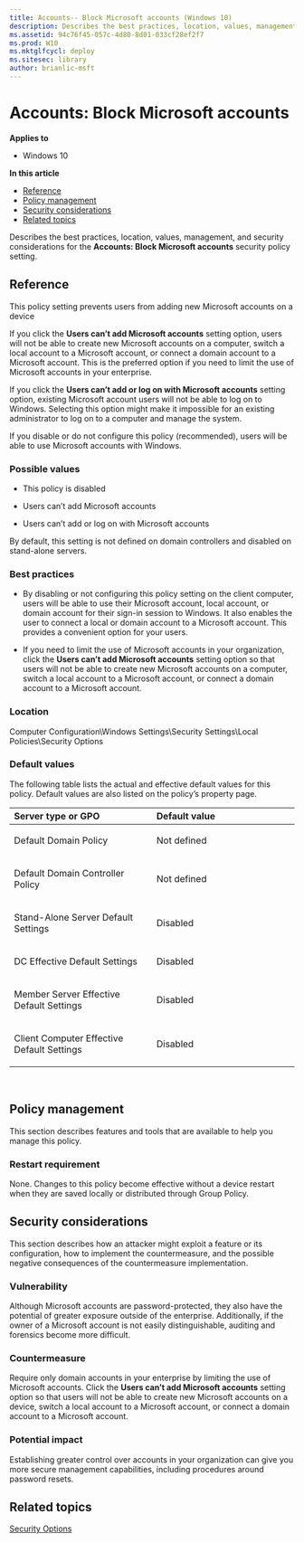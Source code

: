 ```yaml
---
title: Accounts-- Block Microsoft accounts (Windows 10)
description: Describes the best practices, location, values, management, and security considerations for the Accounts-- Block Microsoft accounts security policy setting.
ms.assetid: 94c76f45-057c-4d80-8d01-033cf28ef2f7
ms.prod: W10
ms.mktglfcycl: deploy
ms.sitesec: library
author: brianlic-msft
---
```


# Accounts: Block Microsoft accounts


**Applies to**

-   Windows 10

**In this article**

-   [Reference](#reference)
-   [Policy management](#policy_management)
-   [Security considerations](#security_considerations)
-   [Related topics](#related_topics)

Describes the best practices, location, values, management, and security considerations for the **Accounts: Block Microsoft accounts** security policy setting.

## Reference


This policy setting prevents users from adding new Microsoft accounts on a device

If you click the **Users can’t add Microsoft accounts** setting option, users will not be able to create new Microsoft accounts on a computer, switch a local account to a Microsoft account, or connect a domain account to a Microsoft account. This is the preferred option if you need to limit the use of Microsoft accounts in your enterprise.

If you click the **Users can’t add or log on with Microsoft accounts** setting option, existing Microsoft account users will not be able to log on to Windows. Selecting this option might make it impossible for an existing administrator to log on to a computer and manage the system.

If you disable or do not configure this policy (recommended), users will be able to use Microsoft accounts with Windows.

### Possible values

-   This policy is disabled

-   Users can’t add Microsoft accounts

-   Users can’t add or log on with Microsoft accounts

By default, this setting is not defined on domain controllers and disabled on stand-alone servers.

### Best practices

-   By disabling or not configuring this policy setting on the client computer, users will be able to use their Microsoft account, local account, or domain account for their sign-in session to Windows. It also enables the user to connect a local or domain account to a Microsoft account. This provides a convenient option for your users.

-   If you need to limit the use of Microsoft accounts in your organization, click the **Users can’t add Microsoft accounts** setting option so that users will not be able to create new Microsoft accounts on a computer, switch a local account to a Microsoft account, or connect a domain account to a Microsoft account.

### Location

Computer Configuration\\Windows Settings\\Security Settings\\Local Policies\\Security Options

### Default values

The following table lists the actual and effective default values for this policy. Default values are also listed on the policy’s property page.

<table>
<colgroup>
<col width="50%" />
<col width="50%" />
</colgroup>
<thead>
<tr class="header">
<th align="left">Server type or GPO</th>
<th align="left">Default value</th>
</tr>
</thead>
<tbody>
<tr class="odd">
<td align="left"><p>Default Domain Policy</p></td>
<td align="left"><p>Not defined</p></td>
</tr>
<tr class="even">
<td align="left"><p>Default Domain Controller Policy</p></td>
<td align="left"><p>Not defined</p></td>
</tr>
<tr class="odd">
<td align="left"><p>Stand-Alone Server Default Settings</p></td>
<td align="left"><p>Disabled</p></td>
</tr>
<tr class="even">
<td align="left"><p>DC Effective Default Settings</p></td>
<td align="left"><p>Disabled</p></td>
</tr>
<tr class="odd">
<td align="left"><p>Member Server Effective Default Settings</p></td>
<td align="left"><p>Disabled</p></td>
</tr>
<tr class="even">
<td align="left"><p>Client Computer Effective Default Settings</p></td>
<td align="left"><p>Disabled</p></td>
</tr>
</tbody>
</table>

 

## Policy management


This section describes features and tools that are available to help you manage this policy.

### Restart requirement

None. Changes to this policy become effective without a device restart when they are saved locally or distributed through Group Policy.

## Security considerations


This section describes how an attacker might exploit a feature or its configuration, how to implement the countermeasure, and the possible negative consequences of the countermeasure implementation.

### Vulnerability

Although Microsoft accounts are password-protected, they also have the potential of greater exposure outside of the enterprise. Additionally, if the owner of a Microsoft account is not easily distinguishable, auditing and forensics become more difficult.

### Countermeasure

Require only domain accounts in your enterprise by limiting the use of Microsoft accounts. Click the **Users can’t add Microsoft accounts** setting option so that users will not be able to create new Microsoft accounts on a device, switch a local account to a Microsoft account, or connect a domain account to a Microsoft account.

### Potential impact

Establishing greater control over accounts in your organization can give you more secure management capabilities, including procedures around password resets.

## Related topics


[Security Options](security-options.md)

 

 





